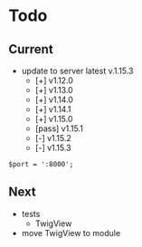 # Todo

## Current

- update to server latest v.1.15.3
  - [+] v1.12.0
  - [+] v1.13.0
  - [+] v1.14.0
  - [+] v1.14.1
  - [+] v1.15.0
  - [pass] v1.15.1
  - [-] v1.15.2
  - [-] v1.15.3

`$port = ':8000';`

## Next

- tests  
  - TwigView  
- move TwigView to module  

